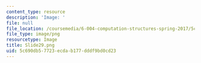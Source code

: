 ```yaml
---
content_type: resource
description: 'Image: '
file: null
file_location: /coursemedia/6-004-computation-structures-spring-2017/5c690db57723ecdab177dddf9bd0cd23_Slide29.png
file_type: image/png
resourcetype: Image
title: Slide29.png
uid: 5c690db5-7723-ecda-b177-dddf9bd0cd23
---
```

